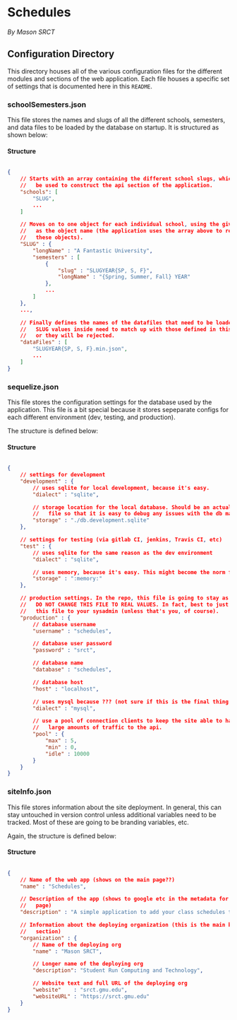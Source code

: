 # Schedules

*By Mason SRCT*

## Configuration Directory

This directory houses all of the various configuration files for the different
modules and sections of the web application. Each file houses a specific set of
settings that is documented here in this `README`.

### schoolSemesters.json

This file stores the names and slugs of all the different schools, semesters,
and data files to be loaded by the database on startup. It is structured as
shown below:

#### Structure

```json

{
    // Starts with an array containing the different school slugs, which will
    //   be used to construct the api section of the application.
    "schools": [
        "SLUG",
        ...
    ]

    // Moves on to one object for each individual school, using the given slug
    //   as the object name (the application uses the array above to reverence
    //   these objects).
    "SLUG" : {
        "longName" : "A Fantastic University",
        "semesters" : [
            {
                "slug" : "SLUGYEAR{SP, S, F}",
                "longName" : "{Spring, Summer, Fall} YEAR"
            },
            ...
        ]
    },
    ...,

    // Finally defines the names of the datafiles that need to be loaded. The
    //   SLUG values inside need to match up with those defined in this file,
    //   or they will be rejected.
    "dataFiles" : [
        "SLUGYEAR{SP, S, F}.min.json",
        ...
    ]
}

```

### sequelize.json

This file stores the configuration settings for the database used by the
application. This file is a bit special because it stores sepeparate configs
for each different environment (dev, testing, and production).

The structure is defined below:

#### Structure

```json

{
    // settings for development
    "development" : {
        // uses sqlite for local development, because it's easy.
        "dialect" : "sqlite",

        // storage location for the local database. Should be an actual
        //   file so that it is easy to debug any issues with the db manually
        "storage" : "./db.development.sqlite"
    },

    // settings for testing (via gitlab CI, jenkins, Travis CI, etc)
    "test" : {
        // uses sqlite for the same reason as the dev environment
        "dialect" : "sqlite",

        // uses memory, because it's easy. This might become the norm for both
        "storage" : ":memory:"
    },

    // production settings. In the repo, this file is going to stay as is.
    //   DO NOT CHANGE THIS FILE TO REAL VALUES. In fact, best to just leave
    //   this file to your sysadmin (unless that's you, of course).
    "production" : {
        // database username
        "username" : "schedules",

        // database user password
        "password" : "srct",

        // database name
        "database" : "schedules",

        // database host
        "host" : "localhost",

        // uses mysql because ??? (not sure if this is the final thing to use)
        "dialect" : "mysql",

        // use a pool of connection clients to keep the site able to handle
        //   large amounts of traffic to the api.
        "pool" : {
            "max" : 5,
            "min" : 0,
            "idle" : 10000
        }
    }
}

```

### siteInfo.json

This file stores information about the site deployment. In general, this can
stay untouched in version control unless additional variables need to be
tracked. Most of these are going to be branding variables, etc.

Again, the structure is defined below:

#### Structure

```json

{
    // Name of the web app (shows on the main page??)
    "name" : "Schedules",

    // Description of the app (shows to google etc in the metadata for the
    //   page)
    "description" : "A simple application to add your class schedules to calendar applications.",

    // Information about the deploying organization (this is the main branding
    //   section)
    "organization" : {
        // Name of the deploying org
        "name" : "Mason SRCT",

        // Longer name of the deploying org
        "description": "Student Run Computing and Technology",

        // Website text and full URL of the deploying org
        "website"    : "srct.gmu.edu",
        "websiteURL" : "https://srct.gmu.edu"
    }
}

```
